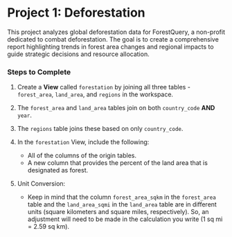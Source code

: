 # Project 1: Deforestation

This project analyzes global deforestation data for ForestQuery, a non-profit dedicated to combat deforestation. The goal is to create a comprehensive report highlighting trends in forest area changes and regional impacts to guide strategic decisions and resource allocation.

### Steps to Complete

1. Create a **View** called `forestation` by joining all three tables - `forest_area`, `land_area`, and `regions` in the workspace.

2. The `forest_area` and `land_area` tables join on both `country_code` **AND** `year`.
3. The `regions` table joins these based on only `country_code`.

4. In the `forestation` View, include the following:
   - All of the columns of the origin tables.
   - A new column that provides the percent of the land area that is designated as forest.

5. Unit Conversion:
   - Keep in mind that the column `forest_area_sqkm` in the `forest_area` table and the `land_area_sqmi` in the `land_area` table are in different units (square kilometers and square miles, respectively). So, an adjustment will need to be made in the calculation you write    (1 sq mi = 2.59 sq km).
